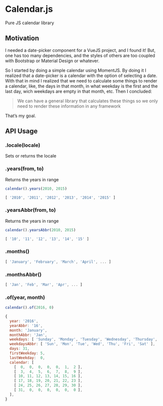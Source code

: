 # Calendar.js
Pure JS calendar library
## Motivation
I needed a date-picker component for a VueJS project, and I found it! But, one has too many dependencies, and the styles of others are too coupled with Bootstrap or Material Design or whatever.

So I started by doing a simple calendar using MomentJS. By doing it I realized that a date-picker is a calendar with the option of selecting a date. With that in mind I realized that we need to calculate some things to render a calendar, like, the days in that month, in what weekday is the first and the last day, wich weekdays are empty in that month, etc. Then I concluded:

> We can have a general library that calculates these things so we only need to render these information in any framework

That’s my goal.

## API Usage
### .locale(locale)
Sets or returns the locale

### .years(from, to)
Returns the years in range
```js
calendar().years(2010, 2015)

[ '2010', '2011', '2012', '2013', '2014', '2015' ]
```

### .yearsAbbr(from, to)
Returns the years in range
```js
calendar().yearsAbbr(2010, 2015)

[ '10', '11', '12', '13', '14', '15' ]
```

### .months()
```js
[ 'January', 'February', 'March', 'April', ... ]
```

### .monthsAbbr()
```js
[ 'Jan', 'Feb', 'Mar', 'Apr', ... ]
```

### .of(year, month)
```js
calendar().of(2016, 0)

{
  year: '2016',
  yearAbbr: '16',
  month: 'January',
  monthAbbr: 'Jan',
  weekdays: [ 'Sunday', 'Monday', 'Tuesday', 'Wednesday', 'Thursday', 'Friday', 'Saturday' ],
  weekdaysAbbr: [ 'Sun', 'Mon', 'Tue', 'Wed', 'Thu', 'Fri', 'Sat' ],
  days: 31,
  firstWeekday: 5,
  lastWeekday:  0,
  calendar: [
    [  0,  0,  0,  0,  0,  1,  2 ],
    [  3,  4,  5,  6,  7,  8,  9 ],
    [ 10, 11, 12, 13, 14, 15, 16 ],
    [ 17, 18, 19, 20, 21, 22, 23 ],
    [ 24, 25, 26, 27, 28, 29, 30 ],
    [ 31,  0,  0,  0,  0,  0,  0 ],
  ],
}
```
